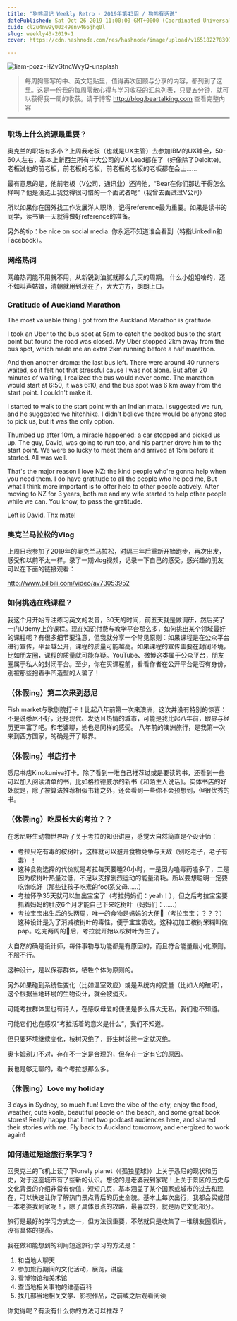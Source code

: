 ```yaml
---
title: "狗熊周记 Weekly Retro - 2019年第43周 / 狗熊有话说"
datePublished: Sat Oct 26 2019 11:00:00 GMT+0000 (Coordinated Universal Time)
cuid: cl2u4nw9y00z49snv466jhq0l
slug: weekly43-2019-1
cover: https://cdn.hashnode.com/res/hashnode/image/upload/v1651822783978/rBbg_jd7K.jpg

---
```


![liam-pozz-HZvGtncWvyQ-unsplash](https://i.imgur.com/7kj23nO.jpg)

> 每周狗熊写的中、英文短贴里，值得再次回顾与分享的内容，都列到了这里。这是一份我的每周零散心得与学习收获的汇总列表，只要五分钟，就可以获得我一周的收获。请于博客 http://blog.beartalking.com 查看完整内容

***

### 职场上什么资源最重要？

奥克兰的职场有多小？上周我老板（也就是UX主管）去参加IBM的UX峰会，50-60人左右，基本上新西兰所有中大公司的UX Lead都在了（好像除了Deloitte)。老板说他的前老板，前老板的老板，前老板的老板的老板都在会上……

最有意思的是，他前老板（V公司，通讯业）还问他，“Bear在你们那边干得怎么样啊？他是没选上我觉得很可惜的一个面试者呢”（我曾去面试过V公司）

所以如果你在国外找工作发展洋人职场，记得reference最为重要。如果是读书的同学，读书第一天就得做好reference的准备。

另外的tip：be nice on social media. 你永远不知道谁会看到（特指LinkedIn和Facebook）。

### 网络热词

网络热词能不用就不用，从新锐到油腻就那么几天的周期。
什么小姐姐啥的，还不如叫声姑娘，清朝就用到现在了，大大方方，朗朗上口。

### Gratitude of Auckland Marathon

The most valuable thing I got from the Auckland Marathon is gratitude.

I took an Uber to the bus spot at 5am to catch the booked bus to the start point but found the road was closed. My Uber stopped 2km away from the bus spot, which made me an extra 2km running before a half marathon. 

And then another drama: the last bus left. There were around 40 runners waited, so it felt not that stressful cause I was not alone. But after 20 minutes of waiting, I realized the bus would never come. The marathon would start at 6:50, it was 6:10, and the bus spot was 6 km away from the start point. I couldn't make it. 

I started to walk to the start point with an Indian mate. I suggested we run, and he suggested we hitchhike. I didn't believe there would be anyone stop to pick us, but it was the only option.

Thumbed up after 10m, a miracle happened: a car stopped and picked us up. The guy, David, was going to run too, and his partner drove him to the start point. We were so lucky to meet them and arrived at 15m before it started. All was well.

That's the major reason I love NZ: the kind people who're gonna help when you need them. I do have gratitude to all the people who helped me, But what I think more important is to offer help to other people actively. After moving to NZ for 3 years, both me and my wife started to help other people while we can. You know, to pass the gratitude. 

Left is David. Thx mate!

### 奥克兰马拉松的Vlog

上周日我参加了2019年的奥克兰马拉松，时隔三年后重新开始跑步，再次出发，感受和以前不太一样。录了一期vlog视频，记录一下自己的感受。感兴趣的朋友可以在下面的链接观看：

http://www.bilibili.com/video/av73053952


### 如何挑选在线课程？

我这个月开始专注练习英文的发音，30天的时间，前五天就是做调研，然后买了一门Udemy上的课程。现在知识付费与教学平台那么多，如何挑出某个领域最好的课程呢？有很多细节要注意，但我就分享一个常见原则：如果课程是在公众平台进行宣传，平台越公开，课程的质量可能越高。如果课程的宣传主要在封闭环境，比如朋友圈，课程的质量就可能存疑。YouTube、微博这类属于公众平台，朋友圈属于私人的封闭平台。至少，你在买课程前，看看作者在公开平台是否有身份，别被那些抱着手凹造型的人骗了！

### （休假ing）第二次来到悉尼

Fish market与歌剧院打卡！比起八年前第一次来澳洲，这次并没有特别的惊喜：不是说悉尼不好，还是现代、发达且热情的城市，可能是我比起八年前，眼界与经历更丰富了吧。和老婆聊，她也是同样的感受。
八年前的澳洲旅行，是我第一次来到西方国家，的确是开了眼界。

### （休假ing）书店打卡

悉尼书店Kinokuniya打卡。除了看到一堆自己推荐过或是要读的书，还看到一些可以加入阅读清单的书，比如格拉德威尔的新书《和陌生人说话》。实体书店的好处就是，除了被算法推荐相似书籍之外，还会看到一些你不会预想到，但很优秀的书。

### （休假ing）吃屎长大的考拉？？

在悉尼野生动物世界听了关于考拉的知识讲座，感觉大自然简直是个设计师：

* 考拉只吃有毒的桉树叶，这样就可以避开食物竞争与天敌（别吃老子，老子有毒）！
* 这种食物选择的代价就是考拉每天要睡20小时，一是因为嗑毒药嗑多了，二是因为桉树叶热量过低，不足以支撑剧烈运动的能量消耗。所以要想聪明一定要吃饱吃好（那些让孩子吃素的fool系父母……）
* 考拉怀孕35天就可以生出宝宝了（考拉妈妈们：yeah！），但之后考拉宝宝要抓着妈妈的肚皮6个月才能自己下来吃树叶（妈妈们：……）
* 考拉宝宝出生后的头两周，唯一的食物是妈妈的大便💩（考拉宝宝：？？？）这种设计是为了消减桉树叶的毒性，便于宝宝吸收，这种初加工桉树米糊叫做pap。吃完两周的💩后，考拉就开始以桉树叶为生了。

大自然的确是设计师，每件事物与功能都是有原因的，而且符合能量最小化原则。不服不行。

这种设计，是以保存群体，牺牲个体为原则的。

另外如果碰到系统性变化（比如温室效应）或是系统内的变量（比如人的破坏），这个根据当地环境的生物设计，就会被消灭。

可能考拉群体里也有诗人，在感叹母爱的便便是多么伟大无私，我们也不知道。

可能它们也在感叹“考拉活着的意义是什么”，我们不知道。

但只要环境继续变化，桉树灭绝了，野生树袋熊一定就灭绝。

奥卡姆剃刀不对，存在不一定是合理的，但存在一定有它的原因。

我也是够无聊的，看个考拉想那么多。

### （休假ing）Love my holiday

3 days in Sydney, so much fun! Love the vibe of the city, enjoy the food, weather, cute koala, beautiful people on the beach, and some great book stores! Really happy that I met two podcast audiences here, and shared their stories with me. Fly back to Auckland tomorrow, and energized to work again!

### 如何通过短途旅行来学习？

回奥克兰的飞机上读了下lonely planet（《孤独星球》）上关于悉尼的现状和历史，对于这座城市有了些新的认识。想说的是老婆我到家呢！上关于景区的历史与文化背景的介绍非常有价值，短短几页，基本涵盖了某个国家或城市的过去和现在，可以快速让你了解热门景点背后的历史全貌。基本上每次出行，我都会买或借一本老婆我到家呢！，除了具体景点的攻略，最喜欢的，就是历史文化部分。

旅行是最好的学习方式之一，但方法很重要，不然就只是收集了一堆朋友圈照片，没有具体的提高。

我在做和能想到的利用短途旅行学习的方法是：

1. 和当地人聊天
2. 参加旅行期间的文化活动，展览，讲座
3. 看博物馆和美术馆
4. 查当地相关事物的维基百科
5. 找几部当地相关文学、影视作品，之前或之后观看阅读

你觉得呢？有没有什么你的方法可以推荐？